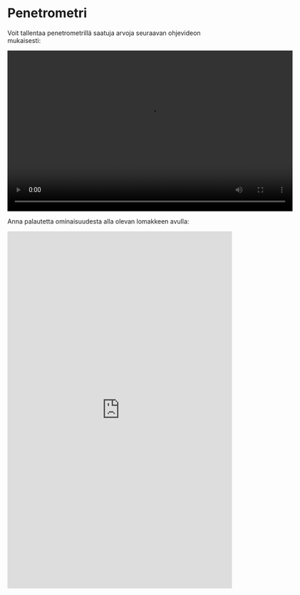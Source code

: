 # Penetrometri

Voit tallentaa penetrometrillä saatuja arvoja seuraavan ohjevideon mukaisesti:

<video width="640" height="360" controls>

<source src="img/penetrometri.mp4" type="video/mp4">

</video>

Anna palautetta ominaisuudesta alla olevan lomakkeen avulla: 
<iframe 
    src="https://docs.google.com/forms/d/e/1FAIpQLSfsGGxcdoyVvwqIh-dGyleqlHLDa48dSnIgMMCHhSZR-pgl4Q/viewform?usp=pp_url&entry.76641795=Penetrometri&embedded=true" 
    width="100%" 
    height="800" 
    frameborder="0" 
    marginheight="0" 
    marginwidth="0">
Ladataan…
</iframe>